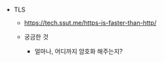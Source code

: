 ### 
- TLS 
    - https://tech.ssut.me/https-is-faster-than-http/
    
    - 궁금한 것
        - 얼마나, 어디까지 암호화 해주는지?